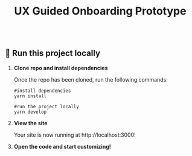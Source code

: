 <h1 align="center">
  UX Guided Onboarding Prototype
</h1>
<br><br>

## 🚀 Run this project locally

1.  **Clone repo and install dependencies**

    Once the repo has been cloned, run the following commands:
    
    ```shell
    #install dependencies
    yarn install
    ```

    ```shell
    #run the project locally
    yarn develop
    ```

2.  **View the site**

    Your site is now running at http://localhost:3000!

3.  **Open the code and start customizing!**
